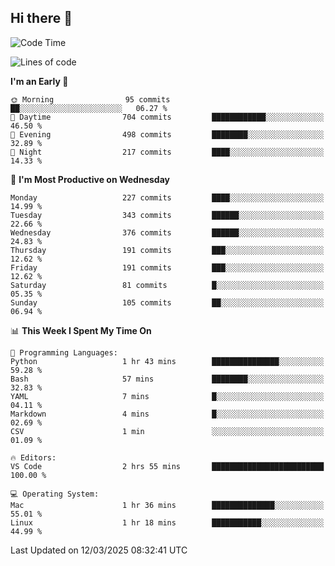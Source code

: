 ## Hi there 👋

<!--
**Wangmerlyn/Wangmerlyn** is a ✨ _special_ ✨ repository because its `README.md` (this file) appears on your GitHub profile.

Here are some ideas to get you started:

- 🔭 I’m currently working on ...
- 🌱 I’m currently learning ...
- 👯 I’m looking to collaborate on ...
- 🤔 I’m looking for help with ...
- 💬 Ask me about ...
- 📫 How to reach me: ...
- 😄 Pronouns: ...
- ⚡ Fun fact: ...
-->
<!--START_SECTION:waka-->
![Code Time](http://img.shields.io/badge/Code%20Time-82%20hrs%2043%20mins-blue)

![Lines of code](https://img.shields.io/badge/From%20Hello%20World%20I%27ve%20Written-8.6%20million%20lines%20of%20code-blue)

**I'm an Early 🐤** 

```text
🌞 Morning                95 commits          ██░░░░░░░░░░░░░░░░░░░░░░░   06.27 % 
🌆 Daytime                704 commits         ████████████░░░░░░░░░░░░░   46.50 % 
🌃 Evening                498 commits         ████████░░░░░░░░░░░░░░░░░   32.89 % 
🌙 Night                  217 commits         ████░░░░░░░░░░░░░░░░░░░░░   14.33 % 
```
📅 **I'm Most Productive on Wednesday** 

```text
Monday                   227 commits         ████░░░░░░░░░░░░░░░░░░░░░   14.99 % 
Tuesday                  343 commits         ██████░░░░░░░░░░░░░░░░░░░   22.66 % 
Wednesday                376 commits         ██████░░░░░░░░░░░░░░░░░░░   24.83 % 
Thursday                 191 commits         ███░░░░░░░░░░░░░░░░░░░░░░   12.62 % 
Friday                   191 commits         ███░░░░░░░░░░░░░░░░░░░░░░   12.62 % 
Saturday                 81 commits          █░░░░░░░░░░░░░░░░░░░░░░░░   05.35 % 
Sunday                   105 commits         ██░░░░░░░░░░░░░░░░░░░░░░░   06.94 % 
```


📊 **This Week I Spent My Time On** 

```text
💬 Programming Languages: 
Python                   1 hr 43 mins        ███████████████░░░░░░░░░░   59.28 % 
Bash                     57 mins             ████████░░░░░░░░░░░░░░░░░   32.83 % 
YAML                     7 mins              █░░░░░░░░░░░░░░░░░░░░░░░░   04.11 % 
Markdown                 4 mins              █░░░░░░░░░░░░░░░░░░░░░░░░   02.69 % 
CSV                      1 min               ░░░░░░░░░░░░░░░░░░░░░░░░░   01.09 % 

🔥 Editors: 
VS Code                  2 hrs 55 mins       █████████████████████████   100.00 % 

💻 Operating System: 
Mac                      1 hr 36 mins        ██████████████░░░░░░░░░░░   55.01 % 
Linux                    1 hr 18 mins        ███████████░░░░░░░░░░░░░░   44.99 % 
```


 Last Updated on 12/03/2025 08:32:41 UTC
<!--END_SECTION:waka-->
